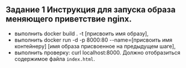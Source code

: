 ## Задание 1 Инструкция для запуска образа меняющего приветствие nginx.

 - выполнить docker build . -t [присвоить имя образу],
 - выполнить docker run -d -p 8000:80 --name=[присвоить имя контейнеру] [имя образа присвоенное на предыдущем шаге],
 - выполнить проверку: curl localhost:8000. Должно отобразиться содержимое файла `index.html`. 
 
